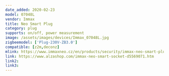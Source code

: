 ```yaml
---
date_added: 2020-02-23
model: 07048L
vendor: Immax
title: Neo Smart Plug
category: plug
supports: on/off, power measurement
image: /assets/images/devices/Immax_07048L.jpg
zigbeemodel: ['Plug-230V-ZB3.0']
compatible: [z2m,deconz]
mlink: https://www.immaxneo.cz/en/products/security/immax-neo-smart-plug/
link: https://www.alzashop.com/immax-neo-smart-socket-d5569071.htm
link2: 
link3: 
---
```

